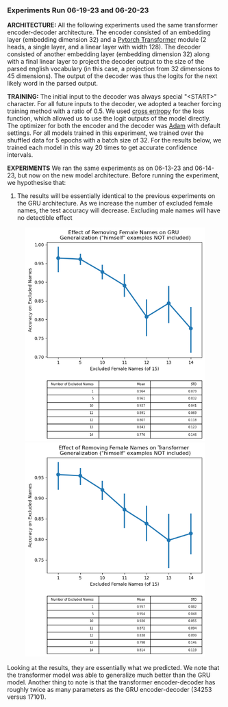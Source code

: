 ### Experiments Run 06-19-23 and 06-20-23
**ARCHITECTURE:** All the following experiments used the same transformer encoder-decoder architecture. The encoder consisted of an embedding layer (embedding dimension 32) and a [Pytorch Transformer](https://pytorch.org/docs/stable/generated/torch.nn.Transformer.html) module (2 heads, a single layer, and a linear layer with width 128). The decoder consisted of another embedding layer (embedding dimension 32) along with a final linear layer to project the decoder output to the size of the parsed english vocabulary (in this case, a projection from 32 dimensions to 45 dimensions). The output of the decoder was thus the logits for the next likely word in the parsed output.

**TRAINING:** The initial input to the decoder was always special "\<START\>" character. For all future inputs to the decoder, we adopted a teacher forcing training method with a ratio of 0.5. We used [cross entropy](https://pytorch.org/docs/stable/generated/torch.nn.CrossEntropyLoss.html) for the loss function, which allowed us to use the logit outputs of the model directly. The optimizer for both the encoder and the decoder was [Adam](https://pytorch.org/docs/stable/generated/torch.optim.Adam.html) with default settings. For all models trained in this experiment, we trained over the shuffled data for 5 epochs with a batch size of 32. For the results below, we trained each model in this way 20 times to get accurate confidence intervals.

**EXPERIMENTS** We ran the same experiments as on 06-13-23 and 06-14-23, but now on the new model architecture. Before running the experiment, we hypothesise that:
1. The results will be essentially identical to the previous experiments on the GRU architecture. As we increase the number of excluded female names, the test accuracy will decrease. Excluding male names will have no detectible effect
<p align="center">
    <img height="500" src="https://github.com/luk27182/Reflexive-Anaphora/blob/main/Figures/Experiment_Results_061923-Removing_Female_Names.png?raw=true" alt="Experiment Results">
    <img height="500" src="https://github.com/luk27182/Reflexive-Anaphora/blob/main/Figures/Experiment_Results_062023-Removing_Female_Names_WITHOUT_HIMSELF.png?raw=true" alt="Experiment Results">
</p>
Looking at the results, they are essentially what we predicted. We note that the transformer model was able to generalize much better than the GRU model. Another thing to note is that the transformer encoder-decoder has roughly twice as many parameters as the GRU encoder-decoder (34253 versus 17101).